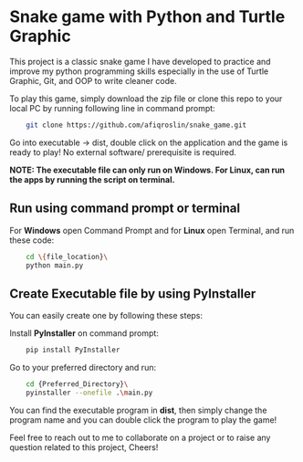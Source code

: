 
# Snake game with Python and Turtle Graphic

This project is a classic snake game I have developed to practice and improve my python programming skills especially in the use of Turtle Graphic, Git, and OOP to write cleaner code.

To play this game, simply download the zip file or clone this repo to your local PC by running following line in command prompt:

```bash
    git clone https://github.com/afiqroslin/snake_game.git
```

Go into executable -> dist, double click on the application and the game is ready to play! No external software/ prerequisite is required.

**NOTE: The executable file can only run on Windows. For Linux, can run the apps by running the script on terminal.**


## Run using command prompt or terminal
For **Windows** open Command Prompt and for **Linux** open Terminal, and run these code:
```bash
    cd \{file_location}\
    python main.py
```
    
## Create Executable file by using PyInstaller

You can easily create one by following these steps:

Install **PyInstaller** on command prompt:

```bash
    pip install PyInstaller
```

Go to your preferred directory and run:
```bash
    cd {Preferred_Directory}\
    pyinstaller --onefile .\main.py
```
You can find the executable program in **dist**, then simply change the program name and you can double click the program to play the game!

Feel free to reach out to me to collaborate on a project or to raise any question related to this project, Cheers!


    